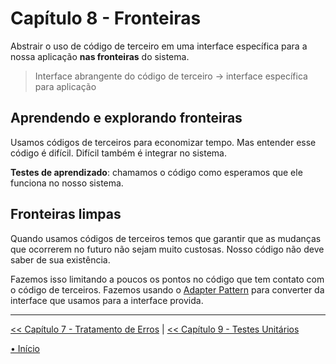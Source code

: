 # Capítulo 8 - Fronteiras

Abstrair o uso de código de terceiro em uma interface específica para a nossa
aplicação **nas fronteiras** do sistema.

> Interface abrangente do código de terceiro 
> -> 
> interface específica para aplicação

## Aprendendo e explorando fronteiras
Usamos códigos de terceiros para economizar tempo. Mas entender esse código é
difícil. Difícil também é integrar no sistema.

**Testes de aprendizado**: chamamos o código como esperamos que ele funciona
no nosso sistema.



## Fronteiras limpas
Quando usamos códigos de terceiros temos que garantir que as mudanças 
que ocorrerem no futuro não sejam muito custosas. Nosso código não deve saber
de sua existência.

Fazemos isso limitando a poucos os pontos no código que tem contato com o código
de terceiros. Fazemos usando o [Adapter Pattern]() para converter da interface
que usamos para a interface provida.


---

[<< Capítulo 7 - Tratamento de Erros](./../chap7_ErrorHandling/README.md)
|
[<< Capítulo 9 - Testes Unitários](./../chap9_UnitTests/README.md)

[• Início](../../README.md)

